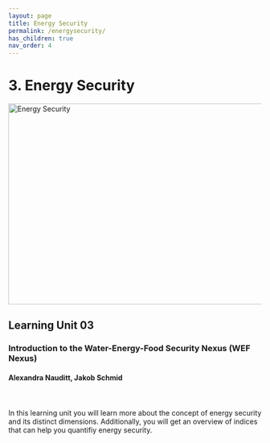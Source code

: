 ```yaml
---
layout: page
title: Energy Security
permalink: /energysecurity/
has_children: true
nav_order: 4
---
```

# **3. Energy Security**

<img src="/wef-nexus-online-course/assets/energysecurity-banner.png"
     alt="Energy Security"
     width="619"
     height="399">


## Learning Unit 03
### Introduction to the Water-Energy-Food Security Nexus (WEF Nexus)
#### Alexandra Nauditt, Jakob Schmid
<br/> <br/>
In this learning unit you will learn more about the concept of energy security and its distinct 
dimensions. Additionally, you will get an overview of indices that can help you quantifiy energy security.